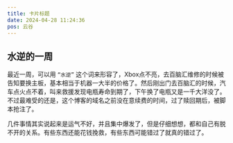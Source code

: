 ```yaml
---
title: 卡片标题
date: 2024-04-28 11:24:36
pos: 云谷
---
```

## 水逆的一周

最近一周，可以用 `“水逆”` 这个词来形容了，Xbox点不亮，去百脑汇维修的时候被告知要换主板，基本相当于机器一大半的价格了。然后刚出门去百脑汇的时候，汽车点火点不着，叫来救援发现电瓶寿命到期了，下午换了电瓶又是一千大洋没了。不过最难受的还是，这个博客的域名之前没在意续费的时间，过了赎回期后，被脚本抢注了。

几件事情其实说起来是运气不好，并且集中爆发了，但是仔细想想，都和自己有脱不开的关系。有些东西还能花钱挽救，有些东西可能错过了就真的错过了。